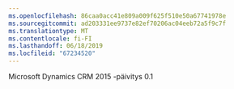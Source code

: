 ```yaml
---
ms.openlocfilehash: 86caa0acc41e809a009f625f510e50a67741978e
ms.sourcegitcommit: ad203331ee9737e82ef70206ac04eeb72a5f9c7f
ms.translationtype: MT
ms.contentlocale: fi-FI
ms.lasthandoff: 06/18/2019
ms.locfileid: "67234520"
---
```

Microsoft Dynamics CRM 2015 -päivitys 0.1